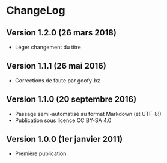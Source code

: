 ChangeLog 
=========

Version 1.2.0 (26 mars 2018)
----------------------------------
* Léger changement du titre

Version 1.1.1 (26 mai 2016)
----------------------------------
* Corrections de faute par goofy-bz

Version 1.1.0 (20 septembre 2016) 
---------------------------------
* Passage semi-automatisé au format Markdown (et UTF-8!)
* Publication sous licence CC BY-SA 4.0

Version 1.0.0 (1er janvier 2011) 
--------------------------------
* Première publication

